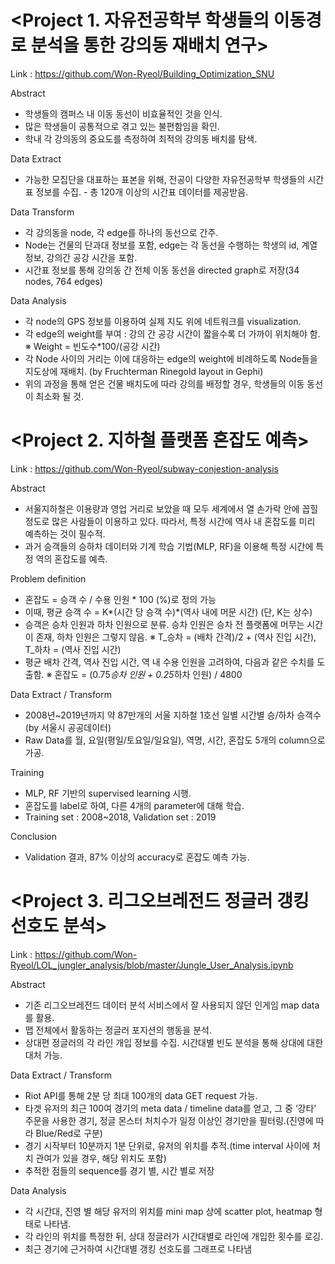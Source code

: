 # <Project 1. 자유전공학부 학생들의 이동경로 분석을 통한 강의동 재배치 연구>
Link : https://github.com/Won-Ryeol/Building_Optimization_SNU

Abstract
- 학생들의 캠퍼스 내 이동 동선이 비효율적인 것을 인식.
- 많은 학생들이 공통적으로 겪고 있는 불편함임을 확인.
- 학내 각 강의동의 중요도를 측정하여 최적의 강의동 배치를 탐색.

Data Extract
- 가능한 모집단을 대표하는 표본을 위해, 전공이 다양한 자유전공학부 학생들의 시간표 정보를 수집. - 총 120개 이상의 시간표 데이터를 제공받음.

Data Transform
- 각 강의동을 node, 각 edge를 하나의 동선으로 간주.
- Node는 건물의 단과대 정보를 포함, edge는 각 동선을 수행하는 학생의 id, 계열 정보, 강의간 공강 시간을 포함.
- 시간표 정보를 통해 강의동 간 전체 이동 동선을 directed graph로 저장(34 nodes, 764 edges)

Data Analysis
- 각 node의 GPS 정보를 이용하여 실제 지도 위에 네트워크를 visualization.
- 각 edge의 weight를 부여 : 강의 간 공강 시간이 짧을수록 더 가까이 위치해야 함.
  ※ Weight = 빈도수*100/(공강 시간)
- 각 Node 사이의 거리는 이에 대응하는 edge의 weight에 비례하도록 Node들을 지도상에 재배치. (by Fruchterman Rinegold layout in Gephi)
- 위의 과정을 통해 얻은 건물 배치도에 따라 강의를 배정할 경우, 학생들의 이동 동선이 최소화 될 것.



# <Project 2. 지하철 플랫폼 혼잡도 예측>
Link : https://github.com/Won-Ryeol/subway-conjestion-analysis

Abstract
- 서울지하철은 이용량과 영업 거리로 보았을 때 모두 세계에서 열 손가락 안에 꼽힐 정도로 많은 사람들이 이용하고 있다. 따라서, 특정 시간에 역사 내 혼잡도를 미리 예측하는 것이 필수적.
- 과거 승객들의 승하차 데이터와 기계 학습 기법(MLP, RF)을 이용해 특정 시간에 특정 역의 혼잡도를 예측.

Problem definition
- 혼잡도 = 승객 수 / 수용 인원 * 100 (%)로 정의 가능
- 이때, 평균 승객 수 = K*(시간 당 승객 수)*(역사 내에 머문 시간)    (단, K는 상수)
- 승객은 승차 인원과 하차 인원으로 분류. 승차 인원은 승차 전 플랫폼에 머무는 시간이 존재, 하차 인원은 그렇지 않음.
  ※ T_승차 = (배차 간격)/2 + (역사 진입 시간), T_하차 = (역사 진입 시간)
- 평균 배차 간격, 역사 진입 시간, 역 내 수용 인원을 고려하여, 다음과 같은 수치를 도출함.
  ※ 혼잡도 = (0.75*승차 인원 + 0.25*하차 인원) / 4800

Data Extract / Transform
- 2008년~2019년까지 약 87만개의 서울 지하철 1호선 일별 시간별 승/하차 승객수(by 서울시 공공데이터)
- Raw Data를 월, 요일(평일/토요일/일요일), 역명, 시간, 혼잡도 5개의 column으로 가공.

Training
- MLP, RF 기반의 supervised learning 시행.
- 혼잡도를 label로 하여, 다른 4개의 parameter에 대해 학습.
- Training set : 2008~2018, Validation set : 2019

Conclusion
- Validation 결과, 87% 이상의 accuracy로 혼잡도 예측 가능.



# <Project 3. 리그오브레전드 정글러 갱킹 선호도 분석>
Link : https://github.com/Won-Ryeol/LOL_jungler_analysis/blob/master/Jungle_User_Analysis.ipynb

Abstract
- 기존 리그오브레전드 데이터 분석 서비스에서 잘 사용되지 않던 인게임 map data를 활용.
- 맵 전체에서 활동하는 정글러 포지션의 행동을 분석.
- 상대편 정글러의 각 라인 개입 정보를 수집. 시간대별 빈도 분석을 통해 상대에 대한 대처 가능.

Data Extract / Transform
- Riot API를 통해 2분 당 최대 100개의 data GET request 가능.
- 타겟 유저의 최근 100여 경기의 meta data / timeline data를 얻고, 그 중 ‘강타’ 주문을 사용한 경기, 정글 몬스터 처치수가 일정 이상인 경기만을 필터링.(진영에 따라 Blue/Red로 구분)
- 경기 시작부터 10분까지 1분 단위로, 유저의 위치를 추적.(time interval 사이에 처치 관여가 있을 경우, 해당 위치도 포함)
- 추적한 점들의 sequence를 경기 별, 시간 별로 저장

Data Analysis
- 각 시간대, 진영 별 해당 유저의 위치를 mini map 상에 scatter plot, heatmap 형태로 나타냄.
- 각 라인의 위치를 특정한 뒤, 상대 정글러가 시간대별로 라인에 개입한 횟수를 로깅.
- 최근 경기에 근거하여 시간대별 갱킹 선호도를 그래프로 나타냄
